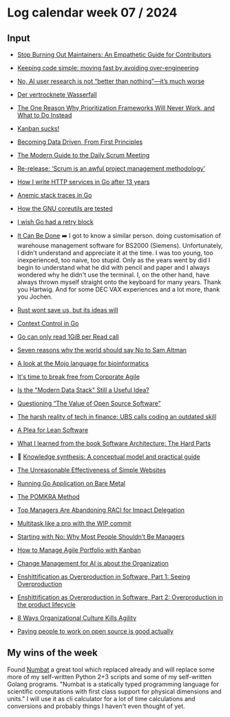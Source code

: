 # Log calendar week 07 / 2024

## Input


- [Stop Burning Out Maintainers: An Empathetic Guide for Contributors](https://opensauced.pizza/blog/stop-burning-out-maintainers:-an-empathetic-guide-for-contributors)


- [Keeping code simple: moving fast by avoiding over-engineering](https://graphite.dev/blog/keeping-code-simple)
- [No, AI user research is not “better than nothing”—it’s much worse](https://uxdesign.cc/no-ai-user-research-is-not-better-than-nothing-its-much-worse-5add678ab9e7)
- [Der vertrocknete Wasserfall](https://www.teamworkblog.de/2024/02/der-vertrocknete-wasserfall.html)

- [The One Reason Why Prioritization Frameworks Will Never Work, and What to Do Instead](https://productcoalition.com/the-one-reason-why-prioritization-frameworks-will-never-work-and-what-to-do-instead-f6dccf36ca2f)
- [Kanban sucks!](https://theitriskmanager.com/2024/02/03/kanban-sucks/)
- [Becoming Data Driven, From First Principles](https://commoncog.com/becoming-data-driven-first-principles/)
- [The Modern Guide to the Daily Scrum Meeting](https://agilepainrelief.com/blog/modern-guide-to-daily-scrum-meeting.html)
- [Re-release: ‘Scrum is an awful project management methodology’](https://ageling.substack.com/p/re-release-scrum-is-an-awful-project)


- [How I write HTTP services in Go after 13 years](https://grafana.com/blog/2024/02/09/how-i-write-http-services-in-go-after-13-years/)
- [Anemic stack traces in Go](https://rednafi.com/go/anemic_stack_traces/)
- [How the GNU coreutils are tested](https://www.pixelbeat.org/docs/coreutils-testing.html)
- [I wish Go had a retry block](https://xeiaso.net/blog/2024/retry-block/)
- [It Can Be Done](https://multicians.org/andre.html) :arrow_right: I got to know a similar person. doing customisation of warehouse management software for BS2000 (Siemens). Unfortunately, I didn't understand and appreciate it at the time. I was too young, too inexperienced, too naive, too stupid. Only as the years went by did I begin to understand what he did with pencil and paper and I always wondered why he didn't use the terminal. I, on the other hand, have always thrown myself straight onto the keyboard for many years. Thank you Hartwig. And for some DEC VAX experiences and a lot more, thank you Jochen.

- [Rust wont save us, but its ideas will](https://glitchbyte.io/posts/rust-wont-save-us/)

- [Context Control in Go](https://zenhorace.dev/blog/context-control-go/)

- [Go can only read 1GiB per Read call](https://kgrz.io/go-file-read-max-size-buffer.html)

- [Seven reasons why the world should say No to Sam Altman](https://garymarcus.substack.com/p/seven-reasons-why-the-world-should)

- [A look at the Mojo language for bioinformatics](https://viralinstruction.com/posts/mojo/)
- [It's time to break free from Corporate Agile](https://bits.danielrothmann.com/corporate-agile)

- [Is the "Modern Data Stack" Still a Useful Idea?](https://roundup.getdbt.com/p/is-the-modern-data-stack-still-a)

- [Questioning “The Value of Open Source Software”](https://openpath.chadwhitacre.com/2024/questioning-the-value-of-open-source-software/)
- [The harsh reality of tech in finance: UBS calls coding an outdated skill](https://www.efinancialcareers.com/news/coding-jobs-in-finance-obsolete)

- [A Plea for Lean Software](https://liam-on-linux.dreamwidth.org/88032.html)

- [What I learned from the book Software Architecture: The Hard Parts](https://newsletter.techworld-with-milan.com/p/what-i-learned-from-the-software)

- :memo: [Knowledge synthesis: A conceptual model and practical guide](https://oasislab.pubpub.org/pub/54t0y9mk/release/3)

- [The Unreasonable Effectiveness of Simple Websites](https://fd93.me/simple-sites)

- [Running Go Application on Bare Metal](https://icexin.com/post/running-go-application-on-bare-metal/)

- [The POMKRA Method](https://medium.com/@yonatanzunger/the-pomkra-method-bf0f4bb4eb54)
- [Top Managers Are Abandoning RACI for Impact Delegation](https://medium.com/@raphael.moutard/top-managers-are-abandoning-raci-for-impact-delegation-ef16517dfccf)

- [Multitask like a pro with the WIP commit](https://itnext.io/multitask-like-a-pro-with-the-wip-commit-2f4d40ca0192)
- [Starting with No: Why Most People Shouldn’t Be Managers](https://code.likeagirl.io/starting-with-no-why-most-people-shouldnt-be-managers-00c23159bbb6)

- [How to Manage Agile Portfolio with Kanban](https://medium.com/@eiki1212/how-to-manage-agile-portfolio-with-kanban-86068deaaab4)
- [Change Management for AI is about the Organization](https://blog.metamirror.io/change-management-for-ai-is-about-the-organization-6c8345b76ca7)
- [Enshittification as Overproduction in Software, Part 1: Seeing Overproduction](https://medium.com/@ElizAyer/enshittification-as-overproduction-in-software-part-1-seeing-overproduction-7f175bca7724)
- [Enshittification as Overproduction in Software, Part 2: Overproduction in the product lifecycle](https://medium.com/@ElizAyer/enshittification-as-overproduction-in-software-part-2-overproduction-in-the-product-lifecycle-99584e8da458)

- [8 Ways Organizational Culture Kills Agility](https://medium.com/@WJAgeling/8-ways-organizational-culture-kills-agility-c4046f364fb5)

- [Paying people to work on open source is good actually](https://jacobian.org/2024/feb/16/paying-maintainers-is-good/)

## My wins of the week

Found [Numbat](https://github.com/sharkdp/numbat) a great tool
which replaced already and will replace some more of my self-written Python 2+3 scripts and some of my self-written Golang programs.
"Numbat is a statically typed programming language for scientific computations with first class support for physical dimensions and units."
I will use it as cli calculator for a lot of time calculations and conversions and probably things I haven't even thought of yet.

